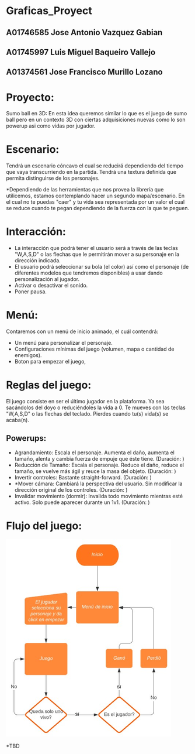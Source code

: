 # Graficas_Proyect
## A01746585 Jose Antonio Vazquez Gabian
## A01745997 Luis Miguel Baqueiro Vallejo
## A01374561 Jose Francisco Murillo Lozano

# Proyecto:

Sumo ball en 3D: En esta idea queremos similar lo que es el juego de sumo ball pero en un contexto 3D con ciertas adquisiciones nuevas como lo son powerup asi como vidas por jugador.

# Escenario:

Tendrá un escenario cóncavo el cual se reducirá dependiendo del tiempo que vaya transcurriendo en la partida. Tendrá una textura definida que permita distinguirse de los personajes.

*Dependiendo de las herramientas que nos provea la librería que utilicemos, estamos contemplando hacer un segundo mapa/escenario. En el cual no te puedas "caer" y tu vida sea representada por un valor el cual se reduce cuando te pegan dependiendo de la fuerza con la que te peguen.

# Interacción:

- La interacción que podrá tener el usuario será a través de las teclas "W,A,S,D" o las flechas que le permitirán mover a su personaje en la dirección indicada.
- El usuario podrá seleccionar su bola (el color) así como el personaje (de diferentes modelos que tendremos disponibles) a usar dando personalización al jugador.
- Activar o desactivar el sonido.
- Poner pausa.

# Menú:

Contaremos con un menú de inicio animado, el cuál contendrá:
  - Un menú para personalizar el personaje.
  - Configuraciones mínimas del juego (volumen, mapa o cantidad de enemigos).
  - Boton para empezar el juego,

# Reglas del juego:

El juego consiste en ser el último jugador en la plataforma.
Ya sea sacándolos del doyo o reduciéndoles la vida a 0.
Te mueves con las teclas "W,A,S,D" o las flechas del teclado.
Pierdes cuando tu(s) vida(s) se acaba(n).

## Powerups:
- Agrandamiento: Escala el personaje. Aumenta el daño, aumenta el tamaño, alenta y cambia fuerza de empuje que éste tiene. (Duración: )
- Reducción de Tamaño: Escala el personaje. Reduce el daño, reduce el tamaño, se vuelve más ágil y reuce la masa del objeto. (Duración: )
- Invertir controles: Bastante straight-forward. (Duración: )
- *Mover cámara: Cambiará la perspectiva del usuario. Sin modificar la dirección original de los controles. (Duración: )
- Invalidar movimiento (dormir): Invalida todo movimiento mientras esté activo. Solo puede aparecer durante un 1v1. (Duración: )

# Flujo del juego:
![alt text](https://github.com/JoseAntonioVazquezGabian/Graficas_Project/blob/3ae757329c9e0120a1270412fe070a492c67093c/flujoDeJuego.jpg)

*TBD